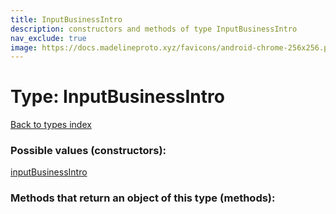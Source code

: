 ```yaml
---
title: InputBusinessIntro
description: constructors and methods of type InputBusinessIntro
nav_exclude: true
image: https://docs.madelineproto.xyz/favicons/android-chrome-256x256.png
---
```

# Type: InputBusinessIntro
[Back to types index](index.html)



### Possible values (constructors):

[inputBusinessIntro](/API_docs/constructors/inputBusinessIntro.html)  



### Methods that return an object of this type (methods):



